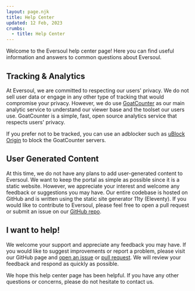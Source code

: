 ```yaml
---
layout: page.njk
title: Help Center
updated: 12 Feb, 2023
crumbs:
  - title: Help Center
---
```


Welcome to the Eversoul help center page! Here you can find useful information and answers to common questions about Eversoul.

## Tracking & Analytics

At Eversoul, we are committed to respecting our users' privacy. We do not sell user data or engage in any other type of tracking that would compromise your privacy. However, we do use [GoatCounter](https://www.goatcounter.com/) as our main analytic service to understand our viewer base and the toolset our users use. GoatCounter is a simple, fast, open source analytics service that respects users' privacy.

If you prefer not to be tracked, you can use an adblocker such as [uBlock Origin](https://ublockorigin.com/) to block the GoatCounter servers.

## User Generated Content

At this time, we do not have any plans to add user-generated content to Eversoul. We want to keep the portal as simple as possible since it is a static website. However, we appreciate your interest and welcome any feedback or suggestions you may have. Our entire codebase is hosted on GitHub and is written using the static site generator 11ty (Eleventy). If you would like to contribute to Eversoul, please feel free to open a pull request or submit an issue on our [GitHub repo](https://github.com/ReduxFlakes/eversoul).

## I want to help!

We welcome your support and appreciate any feedback you may have. If you would like to suggest improvements or report a problem, please visit our GitHub page and [open an issue](https://github.com/ReduxFlakes/eversoul/issues/new/choose) or [pull request](https://github.com/ReduxFlakes/eversoul/compare). We will review your feedback and respond as quickly as possible.

We hope this help center page has been helpful. If you have any other questions or concerns, please do not hesitate to contact us.
